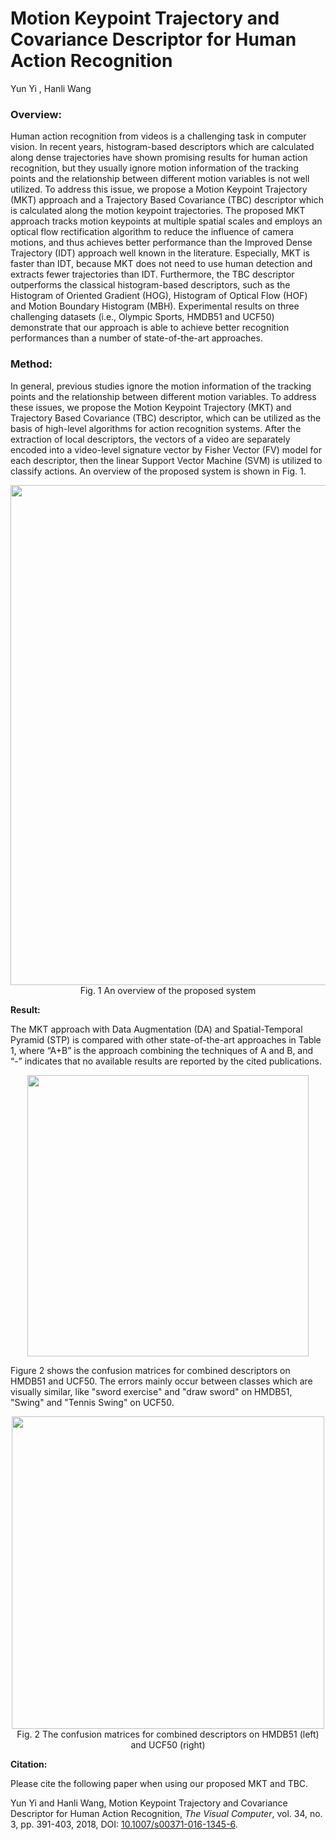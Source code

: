 # Motion Keypoint Trajectory and Covariance Descriptor for Human Action Recognition

Yun Yi , Hanli Wang 

### Overview:

Human action recognition from videos is a challenging task in computer vision. In recent years, histogram-based descriptors which are calculated along dense trajectories have shown promising results for human action recognition, but they usually ignore motion information of the tracking points and the relationship between different motion variables is not well utilized. To address this issue, we propose a Motion Keypoint Trajectory (MKT) approach and a Trajectory Based Covariance (TBC) descriptor which is calculated along the motion keypoint trajectories. The proposed MKT approach tracks motion keypoints at multiple spatial scales and employs an optical flow rectification algorithm to reduce the influence of camera motions, and thus achieves better performance than the Improved Dense Trajectory (IDT) approach well known in the literature. Especially, MKT is faster than IDT, because MKT does not need to use human detection and extracts fewer trajectories than IDT. Furthermore, the TBC descriptor outperforms the classical histogram-based descriptors, such as the Histogram of Oriented Gradient (HOG), Histogram of Optical Flow (HOF) and Motion Boundary Histogram (MBH). Experimental results on three challenging datasets (i.e., Olympic Sports, HMDB51 and UCF50) demonstrate that our approach is able to achieve better recognition performances than a number of state-of-the-art approaches.

### Method:

In general, previous studies ignore the motion information of the tracking points and the relationship between different motion variables. To address these issues, we propose the Motion Keypoint Trajectory (MKT) and Trajectory Based Covariance (TBC) descriptor, which can be utilized as the basis of high-level algorithms for action recognition systems. After the extraction of local descriptors, the vectors of a video are separately encoded into a video-level signature vector by Fisher Vector (FV) model for each descriptor, then the linear Support Vector Machine (SVM) is utilized to classify actions. An overview of the proposed system is shown in Fig. 1.

<p align="center">
<image src="source/Fig1.jpeg" width="800">
<br/><font>Fig. 1 An overview of the proposed system</font>
</p>

**Result:**

The MKT approach with Data Augmentation (DA) and Spatial-Temporal Pyramid (STP) is compared with other state-of-the-art approaches in Table 1, where “A+B” is the approach combining the techniques of A and B, and “-” indicates that no available results are reported by the cited publications.

<p align="center">
<image src="source/Fig2.jpeg" width="450">
</p>

Figure 2 shows the confusion matrices for combined descriptors on HMDB51 and UCF50. The errors mainly occur between classes which are visually similar, like "sword exercise" and "draw sword" on HMDB51, "Swing" and "Tennis Swing" on UCF50.

<p align="center">
<image src="source/Fig3.jpeg" width="500">
<br/><font>Fig. 2 The confusion matrices for combined descriptors on HMDB51 (left) and UCF50 (right)</font>
</p>

**Citation:**

Please cite the following paper when using our proposed MKT and TBC.

Yun Yi and Hanli Wang, Motion Keypoint Trajectory and Covariance Descriptor for Human Action Recognition, *The Visual Computer*, vol. 34, no. 3, pp. 391-403, 2018, DOI: [10.1007/s00371-016-1345-6](https://doi.org/10.1007/s00371-016-1345-6).